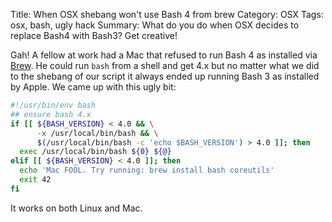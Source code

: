 Title: When OSX shebang won't use Bash 4 from brew
Category: OSX
Tags: osx, bash, ugly hack
Summary: What do you do when OSX decides to replace Bash4 with Bash3? Get creative!

Gah! A fellow at work had a Mac that refused to run Bash 4 as installed via [Brew](http://brew.sh/). He could run `bash` from a shell and get 4.x but no matter what we did to the shebang of our script it always ended up running Bash 3 as installed by Apple. We came up with this ugly bit:
```bash
#!/usr/bin/env bash
## ensure bash 4.x
if [[ ${BASH_VERSION} < 4.0 && \
      -x /usr/local/bin/bash && \
      $(/usr/local/bin/bash -c 'echo $BASH_VERSION') > 4.0 ]]; then
  exec /usr/local/bin/bash ${0} ${@}
elif [[ ${BASH_VERSION} < 4.0 ]]; then
  echo 'Mac FOOL. Try running: brew install bash coreutils'
  exit 42
fi
```
It works on both Linux and Mac.

